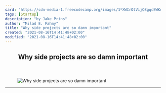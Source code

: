 ```yaml
---
card: "https://cdn-media-1.freecodecamp.org/images/1*XWCrOtVijQ8gqcEWKuWMBA.jpeg"
tags: [Startup]
description: "by Jake Prins"
author: "Milad E. Fahmy"
title: "Why side projects are so damn important"
created: "2021-08-16T14:41:48+02:00"
modified: "2021-08-16T14:41:48+02:00"
---
```

<div class="site-wrapper">
<main id="site-main" class="site-main outer">
<div class="inner">
<article class="post-full post tag-startup tag-tech tag-life-lessons tag-productivity tag-entrepreneurship ">
<header class="post-full-header">
<h1 class="post-full-title">Why side projects are so damn important</h1>
</header>
<figure class="post-full-image">
<picture>
<source media="(max-width: 700px)" sizes="1px" srcset="data:image/gif;base64,R0lGODlhAQABAIAAAAAAAP///yH5BAEAAAAALAAAAAABAAEAAAIBRAA7 1w">
<source media="(min-width: 701px)" sizes="(max-width: 800px) 400px,
(max-width: 1170px) 700px,
1400px" srcset="https://cdn-media-1.freecodecamp.org/images/1*XWCrOtVijQ8gqcEWKuWMBA.jpeg 300w,
https://cdn-media-1.freecodecamp.org/images/1*XWCrOtVijQ8gqcEWKuWMBA.jpeg 600w,
https://cdn-media-1.freecodecamp.org/images/1*XWCrOtVijQ8gqcEWKuWMBA.jpeg 1000w,
https://cdn-media-1.freecodecamp.org/images/1*XWCrOtVijQ8gqcEWKuWMBA.jpeg 2000w">
<img onerror="this.style.display='none'" src="https://cdn-media-1.freecodecamp.org/images/1*XWCrOtVijQ8gqcEWKuWMBA.jpeg" alt="Why side projects are so damn important">
</picture>
</figure>
<section class="post-full-content">
<div class="post-content medium-migrated-article">
</div>
<hr>
</section>
</article>
</div>
</main>
</div>
<!-- Google Tag Manager (noscript) -->
<!-- End Google Tag Manager (noscript) -->
